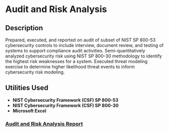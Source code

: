 <h1>Audit and Risk Analysis</h1>

<h2>Description</h2>
Prepared, executed, and reported on audit of subset of NIST SP 800-53 cybersecurity controls to include interview, document review, and testing of systems to support compliance audit activities. Semi-quantitatively analyzed cybersecurity risk using NIST SP 800-30 methodology to identify the highest risk weaknesses for a system. Executed threat modeling exercise to determine higher likelihood threat events to inform cybersecurity risk modeling. 

<br />


<h2>Utilities Used</h2>

- <b>NIST Cybersecurity Framework (CSF) SP 800-53</b>
- <b>NIST Cybersecurity Framework (CSF) SP 800-30</b> 
- <b>Microsoft Excel</b>


<h3><a href="https://1drv.ms/x/s!AsPRV-y52X3H3CFj6jjJ46Mrk7lZ?e=G4g1rz" align="left">Audit and Risk Analysis Report</a></h3>
</p>

<!--
 ```diff
- text in red
+ text in green
! text in orange
# text in gray
@@ text in purple (and bold)@@
```
--!>
